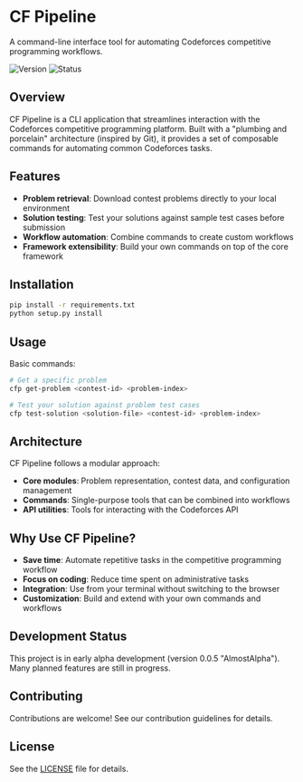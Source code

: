 # CF Pipeline

A command-line interface tool for automating Codeforces competitive programming workflows.

![Version](https://img.shields.io/badge/version-0.0.5-blue)
![Status](https://img.shields.io/badge/status-alpha-orange)

## Overview

CF Pipeline is a CLI application that streamlines interaction with the Codeforces competitive programming platform. Built with a "plumbing and porcelain" architecture (inspired by Git), it provides a set of composable commands for automating common Codeforces tasks.

## Features

- **Problem retrieval**: Download contest problems directly to your local environment
- **Solution testing**: Test your solutions against sample test cases before submission
- **Workflow automation**: Combine commands to create custom workflows
- **Framework extensibility**: Build your own commands on top of the core framework

## Installation

```bash
pip install -r requirements.txt
python setup.py install
```

## Usage

Basic commands:

```bash
# Get a specific problem
cfp get-problem <contest-id> <problem-index>

# Test your solution against problem test cases
cfp test-solution <solution-file> <contest-id> <problem-index>
```

## Architecture

CF Pipeline follows a modular approach:

- **Core modules**: Problem representation, contest data, and configuration management
- **Commands**: Single-purpose tools that can be combined into workflows
- **API utilities**: Tools for interacting with the Codeforces API

## Why Use CF Pipeline?

- **Save time**: Automate repetitive tasks in the competitive programming workflow
- **Focus on coding**: Reduce time spent on administrative tasks
- **Integration**: Use from your terminal without switching to the browser
- **Customization**: Build and extend with your own commands and workflows

## Development Status

This project is in early alpha development (version 0.0.5 "AlmostAlpha"). Many planned features are still in progress.

## Contributing

Contributions are welcome! See our contribution guidelines for details.

## License

See the [LICENSE](RESOURCES/LICENSE) file for details.